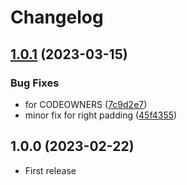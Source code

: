 # Changelog

## [1.0.1](https://github.com/gravity-ui/dialog-fields/compare/v1.0.0...v1.0.1) (2023-03-15)


### Bug Fixes

* for CODEOWNERS ([7c9d2e7](https://github.com/gravity-ui/dialog-fields/commit/7c9d2e7eacf093f51873216b494df755fec38417))
* minor fix for right padding ([45f4355](https://github.com/gravity-ui/dialog-fields/commit/45f4355286f147ac04c231d6858d5516f53ca0f3))

## 1.0.0 (2023-02-22)

- First release
